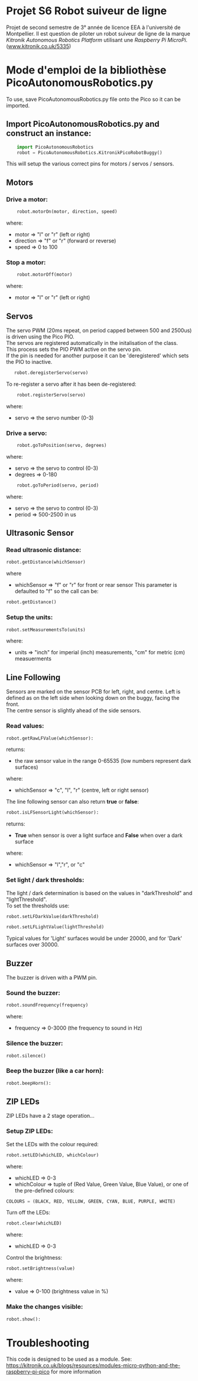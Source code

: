# Projet S6 Robot suiveur de ligne
Projet de second semestre de 3° année de licence EEA à l'université de Montpellier.
Il est question de piloter un robot suiveur de ligne de la marque *Kitronik Autonomous Robotics Platform* utilisant une *Raspberry Pi MicroPi*. (www.kitronik.co.uk/5335)




# Mode d'emploi de la bibliothèse PicoAutonomousRobotics.py

To use, save PicoAutonomousRobotics.py file onto the Pico so it can be imported.
## Import PicoAutonomousRobotics.py and construct an instance:
```python
    import PicoAutonomousRobotics
    robot = PicoAutonomousRobotics.KitronikPicoRobotBuggy()
 ```
This will setup the various correct pins for motors / servos / sensors.  
## Motors
### Drive a motor:
```python
    robot.motorOn(motor, direction, speed)
```
where:
* motor => "l" or "r" (left or right)
* direction => "f" or "r" (forward or reverse)
* speed => 0 to 100

### Stop a motor:
```python
    robot.motorOff(motor)
```
where:
* motor => "l" or "r" (left or right)

## Servos
The servo PWM (20ms repeat, on period capped between 500 and 2500us) is driven using the Pico PIO.  
The servos are registered automatically in the initalisation of the class.   
This process sets the PIO PWM active on the servo pin.  
If the pin is needed for another purpose it can be 'deregistered' which sets the PIO to inactive.  
 ```python
    robot.deregisterServo(servo)
 ```
To re-register a servo after it has been de-registered:  
```python
    robot.registerServo(servo)
```
where:
* servo => the servo number (0-3)


### Drive a servo: 

```python 
    robot.goToPosition(servo, degrees)
```
where:
* servo => the servo to control (0-3)
* degrees => 0-180


```python 
    robot.goToPeriod(servo, period)
 ```   
where:
* servo => the servo to control (0-3)
* period => 500-2500 in us

## Ultrasonic Sensor
### Read ultrasonic distance:
```python 
robot.getDistance(whichSensor)
```
where 
* whichSensor => "f" or "r" for front or rear sensor
This parameter is defaulted to "f" so the call can be:  
```python
robot.getDistance()
```

### Setup the units:  
```python
robot.setMeasurementsTo(units)
```
where:
* units => "inch" for imperial (inch) measurements, "cm" for metric (cm) measuerments

## Line Following
Sensors are marked on the sensor PCB for left, right, and centre. Left is defined as on the left side when looking down on the buggy, facing the front.  
The centre sensor is slightly ahead of the side sensors.

### Read values:
```python
robot.getRawLFValue(whichSensor):
```
returns:
* the raw sensor value in the range 0-65535 (low numbers represent dark surfaces)  

where:
* whichSensor => "c", "l", "r" (centre, left or right sensor)

The line following sensor can also return **true** or **false**:
```python
robot.isLFSensorLight(whichSensor):
```
returns:  
* **True** when sensor is over a light surface and **False** when over a dark surface

where: 
* whichSensor => "l","r", or "c"

### Set light / dark thresholds:
The light / dark determination is based on the values in "darkThreshold" and "lightThreshold".  
To set the thresholds use:
```python
robot.setLFDarkValue(darkThreshold)
```
```python
robot.setLFLightValue(lightThreshold)
```
Typical values for 'Light' surfaces would be under 20000, and for 'Dark' surfaces over 30000.
    
## Buzzer
The buzzer is driven with a PWM pin.  

### Sound the buzzer:  
```python
robot.soundFrequency(frequency)
```
where:
  * frequency => 0-3000 (the frequency to sound in Hz)

### Silence the buzzer:
```python
robot.silence()
```

### Beep the buzzer (like a car horn):
```python        
robot.beepHorn():
```

## ZIP LEDs
ZIP LEDs have a 2 stage operation...
### Setup ZIP LEDs:  
Set the LEDs with the colour required:  
```python
robot.setLED(whichLED, whichColour)
```
where:  
* whichLED => 0-3  
* whichColour => tuple of (Red Value, Green Value, Blue Value), or one of the pre-defined colours:
```python
COLOURS = (BLACK, RED, YELLOW, GREEN, CYAN, BLUE, PURPLE, WHITE)
```
Turn off the LEDs: 
```python
robot.clear(whichLED)
```
where:  
* whichLED => 0-3

Control the brightness:
```python
robot.setBrightness(value)
```
where:  
* value => 0-100 (brightness value in %) 

### Make the changes visible:
```python
robot.show():
```

# Troubleshooting

This code is designed to be used as a module. See: https://kitronik.co.uk/blogs/resources/modules-micro-python-and-the-raspberry-pi-pico for more information


